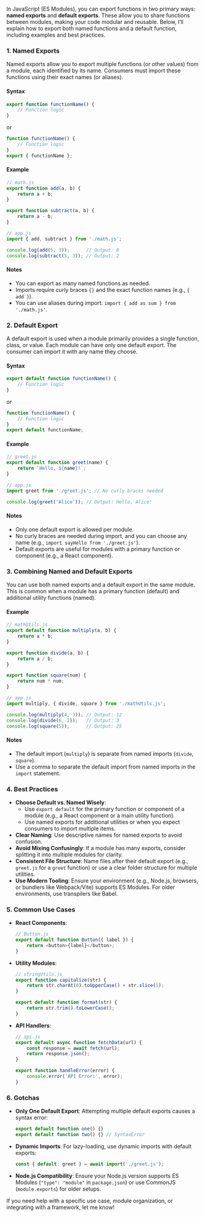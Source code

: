 In JavaScript (ES Modules), you can export functions in two primary ways: **named exports** and **default exports**. These allow you to share functions between modules, making your code modular and reusable. Below, I’ll explain how to export both named functions and a default function, including examples and best practices.

### 1. **Named Exports**
Named exports allow you to export multiple functions (or other values) from a module, each identified by its name. Consumers must import these functions using their exact names (or aliases).

#### Syntax
```javascript
export function functionName() {
    // Function logic
}
```
or
```javascript
function functionName() {
    // Function logic
}
export { functionName };
```

#### Example
```javascript
// math.js
export function add(a, b) {
    return a + b;
}

export function subtract(a, b) {
    return a - b;
}

// app.js
import { add, subtract } from './math.js';

console.log(add(5, 3));      // Output: 8
console.log(subtract(5, 3)); // Output: 2
```

#### Notes
- You can export as many named functions as needed.
- Imports require curly braces `{}` and the exact function names (e.g., `{ add }`).
- You can use aliases during import: `import { add as sum } from './math.js'`.

### 2. **Default Export**
A default export is used when a module primarily provides a single function, class, or value. Each module can have only one default export. The consumer can import it with any name they choose.

#### Syntax
```javascript
export default function functionName() {
    // Function logic
}
```
or
```javascript
function functionName() {
    // Function logic
}
export default functionName;
```

#### Example
```javascript
// greet.js
export default function greet(name) {
    return `Hello, ${name}!`;
}

// app.js
import greet from './greet.js'; // No curly braces needed

console.log(greet('Alice')); // Output: Hello, Alice!
```

#### Notes
- Only one default export is allowed per module.
- No curly braces are needed during import, and you can choose any name (e.g., `import sayHello from './greet.js'`).
- Default exports are useful for modules with a primary function or component (e.g., a React component).

### 3. **Combining Named and Default Exports**
You can use both named exports and a default export in the same module. This is common when a module has a primary function (default) and additional utility functions (named).

#### Example
```javascript
// mathUtils.js
export default function multiply(a, b) {
    return a * b;
}

export function divide(a, b) {
    return a / b;
}

export function square(num) {
    return num * num;
}

// app.js
import multiply, { divide, square } from './mathUtils.js';

console.log(multiply(4, 3)); // Output: 12
console.log(divide(6, 2));   // Output: 3
console.log(square(5));      // Output: 25
```

#### Notes
- The default import (`multiply`) is separate from named imports (`divide`, `square`).
- Use a comma to separate the default import from named imports in the `import` statement.

### 4. **Best Practices**
- **Choose Default vs. Named Wisely**:
  - Use `export default` for the primary function or component of a module (e.g., a React component or a main utility function).
  - Use named exports for additional utilities or when you expect consumers to import multiple items.
- **Clear Naming**: Use descriptive names for named exports to avoid confusion.
- **Avoid Mixing Confusingly**: If a module has many exports, consider splitting it into multiple modules for clarity.
- **Consistent File Structure**: Name files after their default export (e.g., `greet.js` for a `greet` function) or use a clear folder structure for multiple utilities.
- **Use Modern Tooling**: Ensure your environment (e.g., Node.js, browsers, or bundlers like Webpack/Vite) supports ES Modules. For older environments, use transpilers like Babel.

### 5. **Common Use Cases**
- **React Components**:
  ```javascript
  // Button.js
  export default function Button({ label }) {
      return <button>{label}</button>;
  }
  ```
- **Utility Modules**:
  ```javascript
  // stringUtils.js
  export function capitalize(str) {
      return str.charAt(0).toUpperCase() + str.slice(1);
  }

  export default function format(str) {
      return str.trim().toLowerCase();
  }
  ```
- **API Handlers**:
  ```javascript
  // api.js
  export default async function fetchData(url) {
      const response = await fetch(url);
      return response.json();
  }

  export function handleError(error) {
      console.error('API Error:', error);
  }
  ```

### 6. **Gotchas**
- **Only One Default Export**: Attempting multiple default exports causes a syntax error:
  ```javascript
  export default function one() {}
  export default function two() {} // SyntaxError
  ```
- **Dynamic Imports**: For lazy-loading, use dynamic imports with default exports:
  ```javascript
  const { default: greet } = await import('./greet.js');
  ```
- **Node.js Compatibility**: Ensure your Node.js version supports ES Modules (`"type": "module"` in `package.json`) or use CommonJS (`module.exports`) for older setups.

If you need help with a specific use case, module organization, or integrating with a framework, let me know!